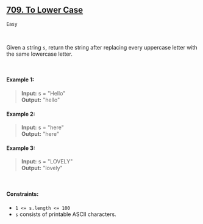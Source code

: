 ## [709. To Lower Case](https://leetcode.com/problems/to-lower-case/)

<code>Easy</code>

<br>

Given a string <code>s</code>, return the string after replacing every uppercase letter with the same lowercase letter.

<br>

#### Example 1:

> __Input:__ s = "Hello"  
> __Output:__ "hello"  

#### Example 2:

> __Input:__ s = "here"  
> __Output:__ "here"  

#### Example 3:

> __Input:__ s = "LOVELY"  
> __Output:__ "lovely"  

<br>

#### Constraints:

- <code>1 <= s.length <= 100</code>
- <code>s</code> consists of printable ASCII characters.
